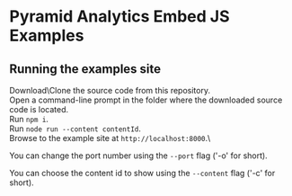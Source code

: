 ﻿# Pyramid Analytics Embed JS Examples

## Running the examples site

Download\Clone the source code from this repository.\
Open a command-line prompt in the folder where the downloaded source code is located.\
Run `npm i`.\
Run `node run --content contentId`.\
Browse to the example site at `http://localhost:8000`.\

You can change the port number using the `--port` flag ('-o' for short).

You can choose the content id to show using the `--content` flag ('-c' for short).
